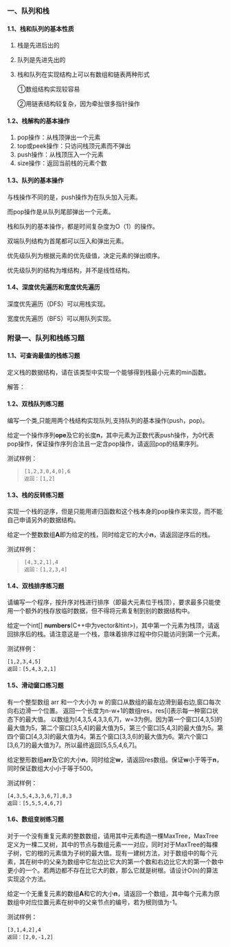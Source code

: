 ### 一、队列和栈

#### 1.1、栈和队列的基本性质

1. 栈是先进后出的

2. 队列是先进先出的

3. 栈和队列在实现结构上可以有数组和链表两种形式

   ①数组结构实现较容易

   ②用链表结构较复杂，因为牵扯很多指针操作

#### 1.2、栈解构的基本操作

1. pop操作：从栈顶弹出一个元素
2. top或peek操作：只访问栈顶元素而不弹出
3. push操作：从栈顶压入一个元素
4. size操作：返回当前栈的元素个数

#### 1.3、队列的基本操作

与栈操作不同的是，push操作为在队头加入元素。

而pop操作是从队列尾部弹出一个元素。

栈和队列的基本操作，都是时间复杂度为O（1）的操作。

双端队列结构为首尾都可以压入和弹出元素。

优先级队列为根据元素的优先级值，决定元素的弹出顺序。

优先级队列的结构为堆结构，并不是线性结构。

#### 1.4、深度优先遍历和宽度优先遍历

深度优先遍历（DFS）可以用栈实现。

宽度优先遍历（BFS）可以用队列实现。



### 附录一、队列和栈练习题

#### 1.1、可查询最值的栈练习题

定义栈的数据结构，请在该类型中实现一个能够得到栈最小元素的min函数。

解答：

<script src="https://gist.github.com/Gugibv/4eee19a5a91b3a8b25d95d8d0ab75268.js"></script>

<script src="https://gist.github.com/Gugibv/4eee19a5a91b3a8b25d95d8d0ab75268.js"></script>




#### 1.2、双栈队列练习题

编写一个类,只能用两个栈结构实现队列,支持队列的基本操作(push，pop)。

给定一个操作序列**ope**及它的长度**n**，其中元素为正数代表push操作，为0代表pop操作，保证操作序列合法且一定含pop操作，请返回pop的结果序列。

测试样例：

> ```
> [1,2,3,0,4,0],6
> 返回：[1,2]
> ```

#### 1.3、栈的反转练习题

实现一个栈的逆序，但是只能用递归函数和这个栈本身的pop操作来实现，而不能自己申请另外的数据结构。

给定一个整数数组**A**即为给定的栈，同时给定它的大小**n**，请返回逆序后的栈。

测试样例：

> ```
> [4,3,2,1],4
> 返回：[1,2,3,4]
> ```

#### 1.4、双栈排序练习题

请编写一个程序，按升序对栈进行排序（即最大元素位于栈顶），要求最多只能使用一个额外的栈存放临时数据，但不得将元素复制到别的数据结构中。

给定一个int[] **numbers**(C++中为vector&ltint>)，其中第一个元素为栈顶，请返回排序后的栈。请注意这是一个栈，意味着排序过程中你只能访问到第一个元素。

测试样例：

```
[1,2,3,4,5]
返回：[5,4,3,2,1]
```

#### 1.5、滑动窗口练习题

有一个整型数组 arr 和一个大小为 w 的窗口从数组的最左边滑到最右边,窗口每次向右边滑一个位置。 返回一个长度为n-w+1的数组res，res[i]表示每一种窗口状态下的最大值。 以数组为[4,3,5,4,3,3,6,7]，w=3为例。因为第一个窗口[4,3,5]的最大值为5，第二个窗口[3,5,4]的最大值为5，第三个窗口[5,4,3]的最大值为5。第四个窗口[4,3,3]的最大值为4。第五个窗口[3,3,6]的最大值为6。第六个窗口[3,6,7]的最大值为7。所以最终返回[5,5,5,4,6,7]。

给定整形数组**arr**及它的大小**n**，同时给定**w**，请返回res数组。保证**w**小于等于**n**，同时保证数组大小小于等于500。

测试样例：

```
[4,3,5,4,3,3,6,7],8,3
返回：[5,5,5,4,6,7]
```

#### 1.6、数组变树练习题

对于一个没有重复元素的整数数组，请用其中元素构造一棵MaxTree，MaxTree定义为一棵二叉树，其中的节点与数组元素一一对应，同时对于MaxTree的每棵子树，它的根的元素值为子树的最大值。现有一建树方法，对于数组中的每个元素，其在树中的父亲为数组中它左边比它大的第一个数和右边比它大的第一个数中更小的一个。若两边都不存在比它大的数，那么它就是树根。请设计O(n)的算法实现这个方法。

给定一个无重复元素的数组**A**和它的大小**n**，请返回一个数组，其中每个元素为原数组中对应位置元素在树中的父亲节点的编号，若为根则值为-1。

测试样例：

```
[3,1,4,2],4
返回：[2,0,-1,2]
```